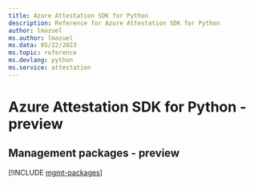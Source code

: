 ```yaml
---
title: Azure Attestation SDK for Python
description: Reference for Azure Attestation SDK for Python
author: lmazuel
ms.author: lmazuel
ms.data: 05/22/2023
ms.topic: reference
ms.devlang: python
ms.service: attestation
---
```

# Azure Attestation SDK for Python - preview

## Management packages - preview
[!INCLUDE [mgmt-packages](attestation-mgmt-index.md)]